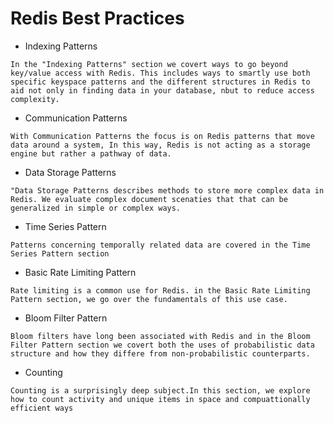 Redis Best Practices
====================

* Indexing Patterns
```
In the "Indexing Patterns" section we covert ways to go beyond key/value access with Redis. This includes ways to smartly use both specific keyspace patterns and the different structures in Redis to aid not only in finding data in your database, nbut to reduce access complexity.
```

* Communication Patterns 
```
With Communication Patterns the focus is on Redis patterns that move data around a system, In this way, Redis is not acting as a storage engine but rather a pathway of data. 
```

* Data Storage Patterns 
```
"Data Storage Patterns describes methods to store more complex data in Redis. We evaluate complex document scenaties that that can be generalized in simple or complex ways.
```

* Time Series Pattern 
```
Patterns concerning temporally related data are covered in the Time Series Pattern section 
```

* Basic Rate Limiting Pattern 
```
Rate limiting is a common use for Redis. in the Basic Rate Limiting Pattern section, we go over the fundamentals of this use case.
```

* Bloom Filter Pattern 
```
Bloom filters have long been associated with Redis and in the Bloom Filter Pattern section we covert both the uses of probabilistic data structure and how they differe from non-probabilistic counterparts.
```

* Counting
```
Counting is a surprisingly deep subject.In this section, we explore how to count activity and unique items in space and compuattionally efficient ways 
```
